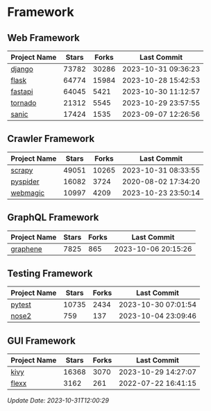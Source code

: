# Framework

## Web Framework
| Project Name | Stars | Forks | Last Commit |
| ------------ | ----- | ----- | ----------- |
| [django](https://github.com/django/django) | 73782 | 30286 | 2023-10-31 09:36:23 |
| [flask](https://github.com/pallets/flask) | 64774 | 15984 | 2023-10-28 15:42:53 |
| [fastapi](https://github.com/tiangolo/fastapi) | 64045 | 5421 | 2023-10-30 11:12:57 |
| [tornado](https://github.com/tornadoweb/tornado) | 21312 | 5545 | 2023-10-29 23:57:55 |
| [sanic](https://github.com/sanic-org/sanic) | 17424 | 1535 | 2023-09-07 12:26:56 |

## Crawler Framework
| Project Name | Stars | Forks | Last Commit |
| ------------ | ----- | ----- | ----------- |
| [scrapy](https://github.com/scrapy/scrapy) | 49051 | 10265 | 2023-10-31 08:33:55 |
| [pyspider](https://github.com/binux/pyspider) | 16082 | 3724 | 2020-08-02 17:34:20 |
| [webmagic](https://github.com/code4craft/webmagic) | 10997 | 4209 | 2023-10-23 23:50:14 |

## GraphQL Framework
| Project Name | Stars | Forks | Last Commit |
| ------------ | ----- | ----- | ----------- |
| [graphene](https://github.com/graphql-python/graphene) | 7825 | 865 | 2023-10-06 20:15:26 |

## Testing Framework
| Project Name | Stars | Forks | Last Commit |
| ------------ | ----- | ----- | ----------- |
| [pytest](https://github.com/pytest-dev/pytest) | 10735 | 2434 | 2023-10-30 07:01:54 |
| [nose2](https://github.com/nose-devs/nose2) | 759 | 137 | 2023-10-04 23:09:46 |

## GUI Framework
| Project Name | Stars | Forks | Last Commit |
| ------------ | ----- | ----- | ----------- |
| [kivy](https://github.com/kivy/kivy) | 16368 | 3070 | 2023-10-29 14:27:07 |
| [flexx](https://github.com/flexxui/flexx) | 3162 | 261 | 2022-07-22 16:41:15 |

*Update Date: 2023-10-31T12:00:29*